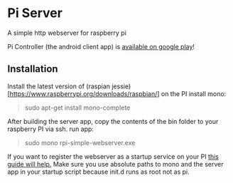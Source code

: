 # Pi Server
A simple http webserver for raspberry pi

Pi Controller (the android client app) is [available on google play](https://github.com/digital-synapse/rpi-simple-webserver)!

## Installation

Install the latest version of (raspian jessie)[https://www.raspberrypi.org/downloads/raspbian/] on the PI
install mono: 
> sudo apt-get install mono-complete

After building the server app, copy the contents of the bin folder to your raspberry PI via ssh. 
run app:
> sudo mono rpi-simple-webserver.exe

If you want to register the webserver as a startup service on your PI [this guide will help.](http://www.stuffaboutcode.com/2012/06/raspberry-pi-run-program-at-start-up.html) Make sure you use absolute paths to mono and the server app in your startup script because init.d runs as root not as pi.
